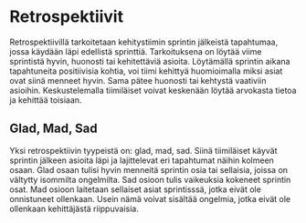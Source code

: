 # Retrospektiivit

Retrospektiivillä tarkoitetaan kehitystiimin sprintin jälkeistä tapahtumaa, jossa käydään läpi edellistä sprinttiä.
Tarkoituksena on löytää viime sprintistä hyvin, huonosti tai kehitettäviä asioita.
Löytämällä sprintin aikana tapahtuneita positiivisia kohtia, voi tiimi kehittyä huomioimalla miksi asiat ovat siinä menneet hyvin.
Sama pätee huonosti tai kehtystä vaativiin asioihin. Keskustelemalla tiimiläiset voivat keskenään löytää arvokasta tietoa ja kehittää toisiaan.

## Glad, Mad, Sad

Yksi retrospektiivin tyypeistä on: glad, mad, sad. Siinä tiimiläiset käyvät sprintin jälkeen asioita läpi ja lajittelevat eri tapahtumat näihin kolmeen osaan.
Glad osaan tulisi hyvin menneitä sprintin osia tai sellaisia, joissa on vältytty isommilta ongelmilta.
Sad osioon tulis vaikeuksia kokeneet sprintin osat.
Mad osioon laitetaan sellaiset asiat sprintisssä, jotka eivät ole onnistuneet ollenkaan. Usein nämä voivat sisältää ongelmia, jotka eivät ole ollenkaan kehittäjästä riippuvaisia.
